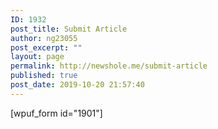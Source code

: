 ```yaml
---
ID: 1932
post_title: Submit Article
author: ng23055
post_excerpt: ""
layout: page
permalink: http://newshole.me/submit-article
published: true
post_date: 2019-10-20 21:57:40
---
```

[wpuf_form id="1901"]